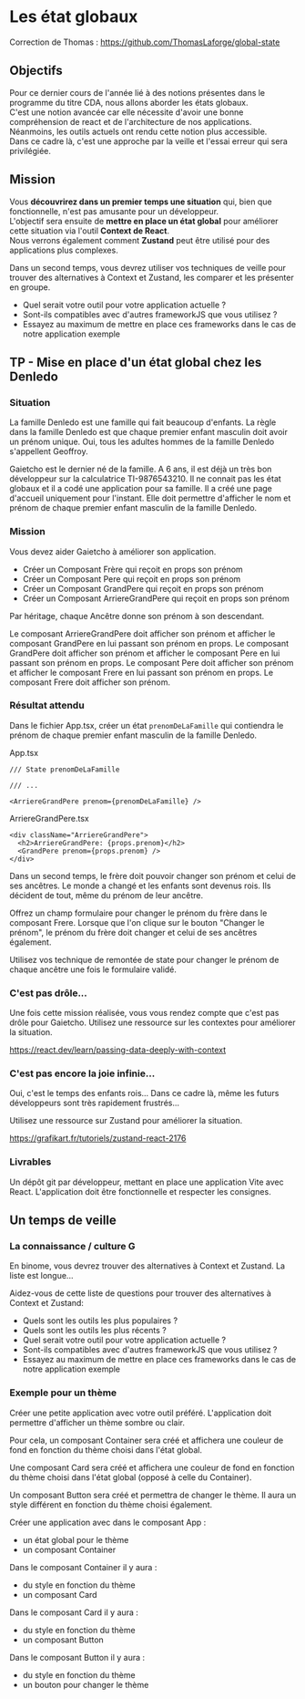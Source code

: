 # Les état globaux

Correction de Thomas :
https://github.com/ThomasLaforge/global-state

## Objectifs

Pour ce dernier cours de l'année lié à des notions présentes dans le programme du titre CDA, nous allons aborder les états globaux.  
C'est une notion avancée car elle nécessite d'avoir une bonne compréhension de react et de l'architecture de nos applications. Néanmoins, les outils actuels ont rendu cette notion plus accessible.  
Dans ce cadre là, c'est une approche par la veille et l'essai erreur qui sera privilégiée.  

## Mission

Vous **découvrirez dans un premier temps une situation** qui, bien que fonctionnelle, n'est pas amusante pour un développeur.  
L'objectif sera ensuite de **mettre en place un état global** pour améliorer cette situation via l'outil **Context de React**.  
Nous verrons également comment **Zustand** peut être utilisé pour des applications plus complexes.

Dans un second temps, vous devrez utiliser vos techniques de veille pour trouver des alternatives à Context et Zustand, les comparer et les présenter en groupe.  

- Quel serait votre outil pour votre application actuelle ?
- Sont-ils compatibles avec d'autres frameworkJS que vous utilisez ?
- Essayez au maximum de mettre en place ces frameworks dans le cas de notre application exemple

## TP - Mise en place d'un état global chez les Denledo

### Situation

La famille Denledo est une famille qui fait beaucoup d'enfants.
La règle dans la famille Denledo est que chaque premier enfant masculin doit avoir un prénom unique.
Oui, tous les adultes hommes de la famille Denledo s'appellent Geoffroy.

Gaietcho est le dernier né de la famille. A 6 ans, il est déjà un très bon développeur sur la calculatrice TI-9876543210. Il ne connait pas les état globaux et il a codé une application pour sa famille. Il a créé une page d'accueil uniquement pour l'instant.
Elle doit permettre d'afficher le nom et prénom de chaque premier enfant masculin de la famille Denledo.

### Mission

Vous devez aider Gaietcho à améliorer son application.
- Créer un Composant Frère qui reçoit en props son prénom
- Créer un Composant Pere qui reçoit en props son prénom
- Créer un Composant GrandPere qui reçoit en props son prénom
- Créer un Composant ArriereGrandPere qui reçoit en props son prénom

Par héritage, chaque Ancêtre donne son prénom à son descendant.

Le composant ArriereGrandPere doit afficher son prénom et afficher le composant GrandPere en lui passant son prénom en props.
Le composant GrandPere doit afficher son prénom et afficher le composant Pere en lui passant son prénom en props.
Le composant Pere doit afficher son prénom et afficher le composant Frere en lui passant son prénom en props.
Le composant Frere doit afficher son prénom.

### Résultat attendu

Dans le fichier App.tsx, créer un état `prenomDeLaFamille` qui contiendra le prénom de chaque premier enfant masculin de la famille Denledo.

App.tsx
```tsx
/// State prenomDeLaFamille

/// ...

<ArriereGrandPere prenom={prenomDeLaFamille} />
```

ArriereGrandPere.tsx
```tsx
<div className="ArriereGrandPere">
  <h2>ArriereGrandPere: {props.prenom}</h2>
  <GrandPere prenom={props.prenom} />
</div>
```

Dans un second temps, le frère doit pouvoir changer son prénom et celui de ses ancêtres.
Le monde a changé et les enfants sont devenus rois. Ils décident de tout, même du prénom de leur ancêtre.

Offrez un champ formulaire pour changer le prénom du frère dans le composant Frere.
Lorsque que l'on clique sur le bouton "Changer le prénom", le prénom du frère doit changer et celui de ses ancêtres également.

Utilisez vos technique de remontée de state pour changer le prénom de chaque ancêtre une fois le formulaire validé.

### C'est pas drôle...

Une fois cette mission réalisée, vous vous rendez compte que c'est pas drôle pour Gaietcho. Utilisez une ressource sur les contextes pour améliorer la situation.

https://react.dev/learn/passing-data-deeply-with-context

### C'est pas encore la joie infinie...

Oui, c'est le temps des enfants rois... Dans ce cadre là, même les futurs développeurs sont très rapidement frustrés...

Utilisez une ressource sur Zustand pour améliorer la situation.

https://grafikart.fr/tutoriels/zustand-react-2176

### Livrables

Un dépôt git par développeur, mettant en place une application Vite avec React.
L'application doit être fonctionnelle et respecter les consignes.

## Un temps de veille

### La connaissance / culture G

En binome, vous devrez trouver des alternatives à Context et Zustand.
La liste est longue...

Aidez-vous de cette liste de questions pour trouver des alternatives à Context et Zustand:
- Quels sont les outils les plus populaires ?
- Quels sont les outils les plus récents ?
- Quel serait votre outil pour votre application actuelle ?
- Sont-ils compatibles avec d'autres frameworkJS que vous utilisez ?
- Essayez au maximum de mettre en place ces frameworks dans le cas de notre application exemple

### Exemple pour un thème

Créer une petite application avec votre outil préféré.
L'application doit permettre d'afficher un thème sombre ou clair.

Pour cela, un composant Container sera créé et affichera une couleur de fond en fonction du thème choisi dans l'état global.

Une composant Card sera créé et affichera une couleur de fond en fonction du thème choisi dans l'état global (opposé à celle du Container).

Un composant Button sera créé et permettra de changer le thème.
Il aura un style différent en fonction du thème choisi également.

Créer une application avec dans le composant App :
- un état global pour le thème
- un composant Container

Dans le composant Container il y aura :
- du style en fonction du thème
- un composant Card

Dans le composant Card il y aura :
- du style en fonction du thème
- un composant Button

Dans le composant Button il y aura :
- du style en fonction du thème
- un bouton pour changer le thème
